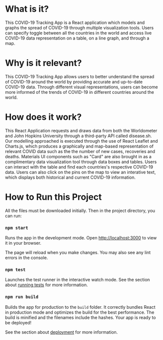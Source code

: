# What is it?
This COVID-19 Tracking App is a React application which models and graphs the spread of COVID-19 through multiple visualization tools. Users can specify toggle between all the countries in the world and access live COVID-19 data representation on a table, on a line graph, and through a map.

# Why is it relevant?
This COVID-19 Tracking App allows users to better understand the spread of COVID-19 around the world by providing accurate and up-to-date COVID-19 data. Through different visual representations, users can become more informed of the trends of COVID-19 in different countries around the world.

# How does it work?
This React Application requests and draws data from both the Worldometer and John Hopkins University through a third-party API called disease.sh. Our modelling approached is executed through the use of React Leaflet and Charts.js, which produces a graphically and map-based representation of relevant COVID data such as the the number of new cases, recoveries and deaths. Materials UI components such as "Card" are also brought in as a complimentary data visualization tool through data boxes and tables. Users can interact with the table and find each countries's respective COVID-19 data. Users can also click on the pins on the map to view an interative text, which displays both historical and current COVID-19 information.

# How to Run this Project

All the files must be downloaded initially. Then in the project directory, you can run:

### `npm start`

Runs the app in the development mode. Open [http://localhost:3000](http://localhost:3000) to view it in your browser.

The page will reload when you make changes. You may also see any lint errors in the console.

### `npm test`

Launches the test runner in the interactive watch mode. See the section about [running tests](https://facebook.github.io/create-react-app/docs/running-tests) for more information.

### `npm run build`

Builds the app for production to the `build` folder. It correctly bundles React in production mode and optimizes the build for the best performance.
The build is minified and the filenames include the hashes. Your app is ready to be deployed!

See the section about [deployment](https://facebook.github.io/create-react-app/docs/deployment) for more information.
